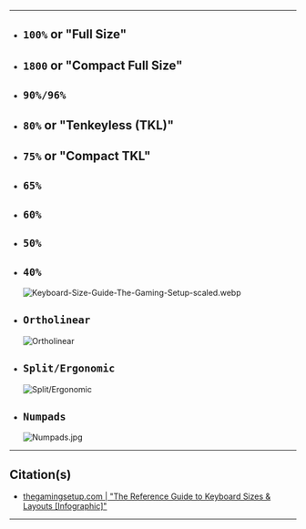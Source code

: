 <!-- https://github.com/mcavallo-git/Coding/blob/main/hardware/keyboards/keyboard-sizes-and-layouts.md -->

***

- ## `100%` or "Full Size"
- ## `1800` or "Compact Full Size"
- ## `90%/96%`
- ## `80%` or "Tenkeyless (TKL)"
- ## `75%` or "Compact TKL"
- ## `65%`
- ## `60%`
- ## `50%`
- ## `40%`
  ![Keyboard-Size-Guide-The-Gaming-Setup-scaled.webp](https://thegamingsetup.com/wp-content/uploads/Keyboard-Size-Guide-The-Gaming-Setup-scaled.webp)

- ## `Ortholinear`
  ![Ortholinear](https://thegamingsetup.com/wp-content/uploads/ortholinear-layout-scaled.jpg)

- ## `Split/Ergonomic`
  ![Split/Ergonomic](https://thegamingsetup.com/wp-content/uploads/split-layout.png)

- ## `Numpads`
  ![Numpads.jpg](https://thegamingsetup.com/wp-content/uploads/numpad.jpg)

***

## Citation(s)

- [thegamingsetup.com  |  "The Reference Guide to Keyboard Sizes & Layouts [Infographic]"](https://thegamingsetup.com/gaming-keyboard/buying-guides/keyboard-sizes)

***